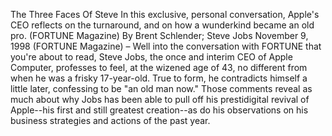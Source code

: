The Three Faces Of Steve In this exclusive, personal conversation, Apple's CEO reflects on the turnaround, and on how a wunderkind became an old pro.
(FORTUNE Magazine)
By Brent Schlender; Steve Jobs
November 9, 1998
(FORTUNE Magazine) – Well into the conversation with FORTUNE that you're about to read, Steve Jobs, the once and interim CEO of Apple Computer, professes to feel, at the wizened age of 43, no different from when he was a frisky 17-year-old. True to form, he contradicts himself a little later, confessing to be "an old man now." Those comments reveal as much about why Jobs has been able to pull off his prestidigital revival of Apple--his first and still greatest creation--as do his observations on his business strategies and actions of the past year.
